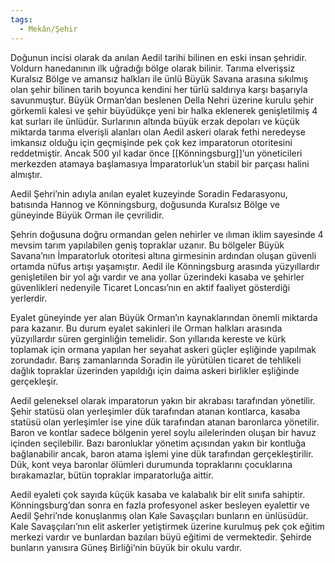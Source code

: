 ```yaml
---  
tags:
  - Mekân/Şehir  
---  
```

  
Doğunun incisi olarak da anılan Aedil tarihi bilinen en eski insan şehridir. Voldurn hanedanının ilk uğradığı bölge olarak bilinir. Tarıma elverişsiz Kuralsız Bölge ve amansız halkları ile ünlü Büyük Savana arasına sıkılmış olan şehir bilinen tarih boyunca kendini her türlü saldırıya karşı başarıyla savunmuştur. Büyük Orman’dan beslenen Della Nehri üzerine kurulu şehir görkemli kalesi ve şehir büyüdükçe yeni bir halka eklenerek genişletilmiş 4 kat surları ile ünlüdür. Surlarının altında büyük erzak depoları ve küçük miktarda tarıma elverişli alanları olan Aedil askeri olarak fethi neredeyse imkansız olduğu için geçmişinde pek çok kez imparatorun otoritesini reddetmiştir. Ancak 500 yıl kadar önce [[Könningsburg]]’un yöneticileri merkezden atamaya başlamasıya İmparatorluk’un stabil bir parçası halini almıştır.  
  
Aedil Şehri’nin adıyla anılan eyalet kuzeyinde Soradin Fedarasyonu, batısında Hannog ve Könningsburg, doğusunda Kuralsız Bölge ve güneyinde Büyük Orman ile çevrilidir.   
  
Şehrin doğusuna doğru ormandan gelen nehirler ve ılıman iklim sayesinde 4 mevsim tarım yapılabilen geniş topraklar uzanır. Bu bölgeler Büyük Savana’nın İmparatorluk otoritesi altına girmesinin ardından oluşan güvenli ortamda nüfus artışı yaşamıştır. Aedil ile Könningsburg arasında yüzyıllardır genişletilen bir yol ağı vardır ve ana yollar üzerindeki kasaba ve şehirler güvenlikleri nedenyile Ticaret Loncası’nın en aktif faaliyet gösterdiği yerlerdir.   
  
Eyalet güneyinde yer alan Büyük Orman’ın kaynaklarından önemli miktarda para kazanır. Bu durum eyalet sakinleri ile Orman halkları arasında yüzyıllardır süren gerginliğin temelidir. Son yıllarıda kereste ve kürk toplamak için ormana yapılan her seyahat askeri güçler eşliğinde yapılmak zorundadır. Barış zamanlarında Soradin ile yürütülen ticaret de tehlikeli dağlık topraklar üzerinden yapıldığı için daima askeri birlikler eşliğinde gerçekleşir.  
  
Aedil geleneksel olarak imparatorun yakın bir akrabası tarafından yönetilir. Şehir statüsü olan yerleşimler dük tarafından atanan kontlarca, kasaba statüsü olan yerleşimler ise yine dük tarafından atanan baronlarca yönetilir. Baron ve kontlar sadece bölgenin yerel soylu ailelerinden oluşan bir havuz içinden seçilebilir. Bazı baronluklar yönetim açısından yakın bir kontluğa bağlanabilir ancak, baron atama işlemi yine dük tarafından gerçekleştirilir. Dük, kont veya baronlar ölümleri durumunda topraklarını çocuklarına bırakamazlar, bütün topraklar imparatorluğa aittir.  
  
Aedil eyaleti çok sayıda küçük kasaba ve kalabalık bir elit sınıfa sahiptir. Könningsburg’dan sonra en fazla profesyonel asker besleyen eyalettir ve Aedil Şehri’nde konuşlanmış olan Kale Savaşçıları bunların en ünlüsüdür. Kale Savaşçıları’nın elit askerler yetiştirmek üzerine kurulmuş pek çok eğitim merkezi vardır ve bunlardan bazıları büyü eğitimi de vermektedir. Şehirde bunların yanısıra Güneş Birliği’nin büyük bir okulu vardır.   
